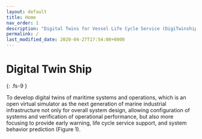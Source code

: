 ```yaml
---
layout: default
title: Home
nav_order: 1
description: "Digital Twins for Vessel Life Cycle Service (DigiTwinship)​"
permalink: /
last_modified_date: 2020-04-27T17:54:08+0000
---
```


# Digital Twin Ship
{: .fs-9 }

To develop digital twins of maritime systems and operations, which is an open virtual simulator as the next generation of marine industrial infrastructure not only for overall system design, allowing configuration of systems and verification of operational performance, but also more focusing to provide early warning, life cycle service support, and system behavior prediction (Figure 1). 